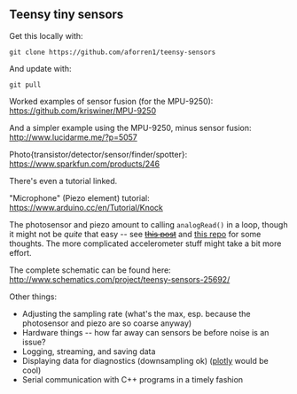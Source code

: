 ## Teensy tiny sensors

Get this locally with:

    git clone https://github.com/aforren1/teensy-sensors

And update with:

    git pull

Worked examples of sensor fusion (for the MPU-9250):
https://github.com/kriswiner/MPU-9250

And a simpler example using the MPU-9250, minus sensor fusion:
http://www.lucidarme.me/?p=5057

Photo{transistor/detector/sensor/finder/spotter}:
https://www.sparkfun.com/products/246

There's even a tutorial linked.

"Microphone" (Piezo element) tutorial:
https://www.arduino.cc/en/Tutorial/Knock


The photosensor and piezo amount to calling `analogRead()` in a loop, though it might not be *quite* that easy -- see ~~[this post](https://sites.google.com/site/measuringstuff/the-arduino#TOC-Sample-Rates)~~ and [this repo](https://github.com/pedvide/ADC ) for some thoughts. The more complicated accelerometer stuff might take a bit more effort.

The complete schematic can be found here: http://www.schematics.com/project/teensy-sensors-25692/

Other things:

 - Adjusting the sampling rate (what's the max, esp. because the photosensor and piezo are so coarse anyway)
 - Hardware things -- how far away can sensors be before noise is an issue?
 - Logging, streaming, and saving data
 - Displaying data for diagnostics (downsampling ok) ([plotly](https://plot.ly/arduino/tmp36-temperature-tutorial/) would be cool)
 - Serial communication with C++ programs in a timely fashion
